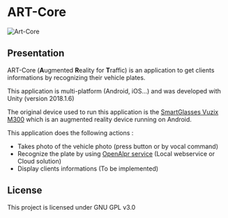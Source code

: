# ART-Core

![Art-Core](https://valentinmullet.fr/wp-content/uploads/2018/07/art-core.jpg)

## Presentation

ART-Core (**A**ugmented **R**eality for **T**raffic) is an application to get clients informations by recognizing their vehicle plates.

This application is multi-platform (Android, iOS...) and was developed with Unity (version 2018.1.6)

The original device used to run this application is the [SmartGlasses Vuzix M300](https://www.vuzix.com/products/m300-smart-glasses)
which is an augmented reality device running on Android.

This application does the following actions :

* Takes photo of the vehicle photo (press button or by vocal command)
* Recognize the plate by using [OpenAlpr service](https://www.openalpr.com/) (Local webservice or Cloud solution)
* Display clients informations (To be implemented)


## License

This project is licensed under GNU GPL v3.0



